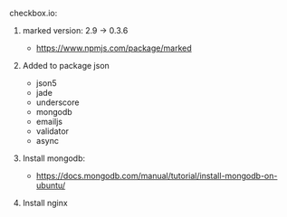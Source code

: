 checkbox.io:</br>
1. marked version: 2.9 -> 0.3.6
    - https://www.npmjs.com/package/marked

2. Added to package json
    - json5
    - jade
    - underscore
    - mongodb
    - emailjs
    - validator
    - async

3. Install mongodb:
    - https://docs.mongodb.com/manual/tutorial/install-mongodb-on-ubuntu/

4. Install nginx
